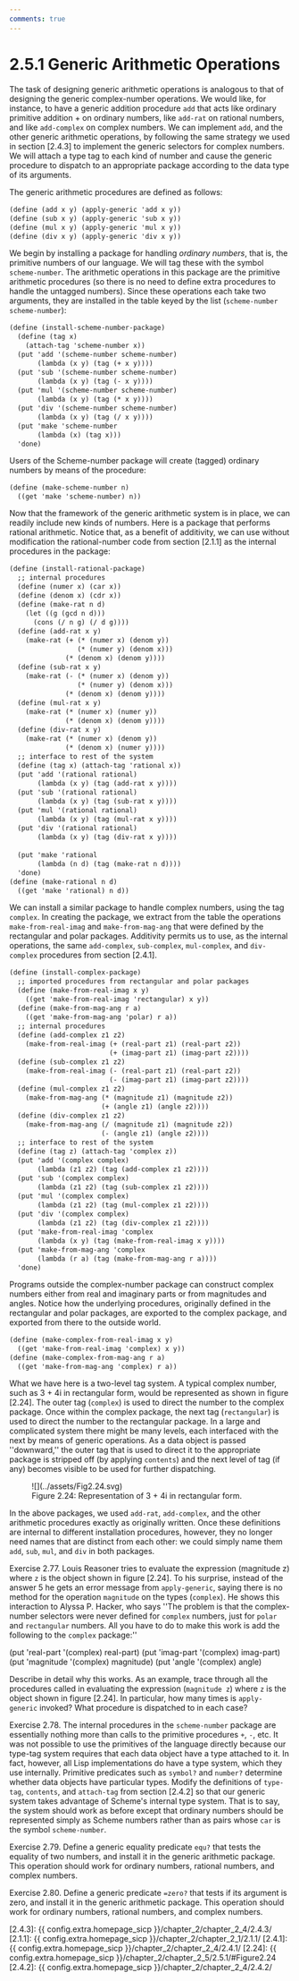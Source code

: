 ```yaml
---
comments: true
---
```


# 2.5.1  Generic Arithmetic Operations
The task of designing generic arithmetic operations is analogous to that of designing the generic complex-number operations. We would like, for instance, to have a generic addition procedure `add` that acts like ordinary primitive addition + on ordinary numbers, like `add-rat` on rational numbers, and like `add-complex` on complex numbers. We can implement `add`, and the other generic arithmetic operations, by following the same strategy we used in section [2.4.3] to implement the generic selectors for complex numbers. We will attach a type tag to each kind of number and cause the generic procedure to dispatch to an appropriate package according to the data type of its arguments.

The generic arithmetic procedures are defined as follows:

```
(define (add x y) (apply-generic 'add x y))
(define (sub x y) (apply-generic 'sub x y))
(define (mul x y) (apply-generic 'mul x y))
(define (div x y) (apply-generic 'div x y))
```

We begin by installing a package for handling *ordinary numbers*, that is, the primitive numbers of our language. We will tag these with the symbol `scheme-number`. The arithmetic operations in this package are the primitive arithmetic procedures (so there is no need to define extra procedures to handle the untagged numbers). Since these operations each take two arguments, they are installed in the table keyed by the list (`scheme-number scheme-number`):

```
(define (install-scheme-number-package)
  (define (tag x)
    (attach-tag 'scheme-number x))    
  (put 'add '(scheme-number scheme-number)
       (lambda (x y) (tag (+ x y))))
  (put 'sub '(scheme-number scheme-number)
       (lambda (x y) (tag (- x y))))
  (put 'mul '(scheme-number scheme-number)
       (lambda (x y) (tag (* x y))))
  (put 'div '(scheme-number scheme-number)
       (lambda (x y) (tag (/ x y))))
  (put 'make 'scheme-number
       (lambda (x) (tag x)))
  'done)
```

Users of the Scheme-number package will create (tagged) ordinary numbers by means of the procedure:

```
(define (make-scheme-number n)
  ((get 'make 'scheme-number) n))
```

Now that the framework of the generic arithmetic system is in place, we can readily include new kinds of numbers. Here is a package that performs rational arithmetic. Notice that, as a benefit of additivity, we can use without modification the rational-number code from section [2.1.1] as the internal procedures in the package:

```
(define (install-rational-package)
  ;; internal procedures
  (define (numer x) (car x))
  (define (denom x) (cdr x))
  (define (make-rat n d)
    (let ((g (gcd n d)))
      (cons (/ n g) (/ d g))))
  (define (add-rat x y)
    (make-rat (+ (* (numer x) (denom y))
                 (* (numer y) (denom x)))
              (* (denom x) (denom y))))
  (define (sub-rat x y)
    (make-rat (- (* (numer x) (denom y))
                 (* (numer y) (denom x)))
              (* (denom x) (denom y))))
  (define (mul-rat x y)
    (make-rat (* (numer x) (numer y))
              (* (denom x) (denom y))))
  (define (div-rat x y)
    (make-rat (* (numer x) (denom y))
              (* (denom x) (numer y))))
  ;; interface to rest of the system
  (define (tag x) (attach-tag 'rational x))
  (put 'add '(rational rational)
       (lambda (x y) (tag (add-rat x y))))
  (put 'sub '(rational rational)
       (lambda (x y) (tag (sub-rat x y))))
  (put 'mul '(rational rational)
       (lambda (x y) (tag (mul-rat x y))))
  (put 'div '(rational rational)
       (lambda (x y) (tag (div-rat x y))))

  (put 'make 'rational
       (lambda (n d) (tag (make-rat n d))))
  'done)
(define (make-rational n d)
  ((get 'make 'rational) n d))
```

We can install a similar package to handle complex numbers, using the tag `complex`. In creating the package, we extract from the table the operations `make-from-real-imag` and `make-from-mag-ang` that were defined by the rectangular and polar packages. Additivity permits us to use, as the internal operations, the same `add-complex`, `sub-complex`, `mul-complex`, and `div-complex` procedures from section [2.4.1].

```
(define (install-complex-package)
  ;; imported procedures from rectangular and polar packages
  (define (make-from-real-imag x y)
    ((get 'make-from-real-imag 'rectangular) x y))
  (define (make-from-mag-ang r a)
    ((get 'make-from-mag-ang 'polar) r a))
  ;; internal procedures
  (define (add-complex z1 z2)
    (make-from-real-imag (+ (real-part z1) (real-part z2))
                         (+ (imag-part z1) (imag-part z2))))
  (define (sub-complex z1 z2)
    (make-from-real-imag (- (real-part z1) (real-part z2))
                         (- (imag-part z1) (imag-part z2))))
  (define (mul-complex z1 z2)
    (make-from-mag-ang (* (magnitude z1) (magnitude z2))
                       (+ (angle z1) (angle z2))))
  (define (div-complex z1 z2)
    (make-from-mag-ang (/ (magnitude z1) (magnitude z2))
                       (- (angle z1) (angle z2))))
  ;; interface to rest of the system
  (define (tag z) (attach-tag 'complex z))
  (put 'add '(complex complex)
       (lambda (z1 z2) (tag (add-complex z1 z2))))
  (put 'sub '(complex complex)
       (lambda (z1 z2) (tag (sub-complex z1 z2))))
  (put 'mul '(complex complex)
       (lambda (z1 z2) (tag (mul-complex z1 z2))))
  (put 'div '(complex complex)
       (lambda (z1 z2) (tag (div-complex z1 z2))))
  (put 'make-from-real-imag 'complex
       (lambda (x y) (tag (make-from-real-imag x y))))
  (put 'make-from-mag-ang 'complex
       (lambda (r a) (tag (make-from-mag-ang r a))))
  'done)
```

Programs outside the complex-number package can construct complex numbers either from real and imaginary parts or from magnitudes and angles. Notice how the underlying procedures, originally defined in the rectangular and polar packages, are exported to the complex package, and exported from there to the outside world.

```
(define (make-complex-from-real-imag x y)
  ((get 'make-from-real-imag 'complex) x y))
(define (make-complex-from-mag-ang r a)
  ((get 'make-from-mag-ang 'complex) r a))
```

What we have here is a two-level tag system. A typical complex number, such as 3 + 4i in rectangular form, would be represented as shown in figure [2.24]. The outer tag (`complex`) is used to direct the number to the complex package. Once within the complex package, the next tag (`rectangular`) is used to direct the number to the rectangular package. In a large and complicated system there might be many levels, each interfaced with the next by means of generic operations. As a data object is passed ''downward,'' the outer tag that is used to direct it to the appropriate package is stripped off (by applying `contents`) and the next level of tag (if any) becomes visible to be used for further dispatching.

<div id="Figure2.24" markdown>

<figure markdown>
  ![](../assets/Fig2.24.svg)
  <figcaption>Figure 2.24: Representation of 3 + 4i in rectangular form.</figcaption>
</figure>
</div>

In the above packages, we used `add-rat`, `add-complex`, and the other arithmetic procedures exactly as originally written. Once these definitions are internal to different installation procedures, however, they no longer need names that are distinct from each other: we could simply name them `add`, `sub`, `mul`, and `div` in both packages.

Exercise 2.77.  Louis Reasoner tries to evaluate the expression (magnitude z) where `z` is the object shown in figure [2.24]. To his surprise, instead of the answer 5 he gets an error message from `apply-generic`, saying there is no method for the operation `magnitude` on the types (`complex`). He shows this interaction to Alyssa P. Hacker, who says ''The problem is that the complex-number selectors were never defined for `complex` numbers, just for `polar` and `rectangular` numbers. All you have to do to make this work is add the following to the `complex` package:''

(put 'real-part '(complex) real-part)
(put 'imag-part '(complex) imag-part)
(put 'magnitude '(complex) magnitude)
(put 'angle '(complex) angle)

Describe in detail why this works. As an example, trace through all the procedures called in evaluating the expression (`magnitude z`) where `z` is the object shown in figure [2.24]. In particular, how many times is `apply-generic` invoked? What procedure is dispatched to in each case?

Exercise 2.78.  The internal procedures in the `scheme-number` package are essentially nothing more than calls to the primitive procedures `+`, `-`, etc. It was not possible to use the primitives of the language directly because our type-tag system requires that each data object have a type attached to it. In fact, however, all Lisp implementations do have a type system, which they use internally. Primitive predicates such as `symbol?` and `number?` determine whether data objects have particular types. Modify the definitions of `type-tag`, `contents`, and `attach-tag` from section [2.4.2] so that our generic system takes advantage of Scheme's internal type system. That is to say, the system should work as before except that ordinary numbers should be represented simply as Scheme numbers rather than as pairs whose `car` is the symbol `scheme-number`.

<div id="Exercise2.79" markdown>

Exercise 2.79.  Define a generic equality predicate `equ?` that tests the equality of two numbers, and install it in the generic arithmetic package. This operation should work for ordinary numbers, rational numbers, and complex numbers.
</div>

<div id="Exercise2.80" markdown>

Exercise 2.80.  Define a generic predicate `=zero?` that tests if its argument is zero, and install it in the generic arithmetic package. This operation should work for ordinary numbers, rational numbers, and complex numbers.
</div>

[2.4.3]: {{ config.extra.homepage_sicp }}/chapter_2/chapter_2_4/2.4.3/
[2.1.1]: {{ config.extra.homepage_sicp }}/chapter_2/chapter_2_1/2.1.1/
[2.4.1]: {{ config.extra.homepage_sicp }}/chapter_2/chapter_2_4/2.4.1/
[2.24]: {{ config.extra.homepage_sicp }}/chapter_2/chapter_2_5/2.5.1/#Figure2.24
[2.4.2]: {{ config.extra.homepage_sicp }}/chapter_2/chapter_2_4/2.4.2/